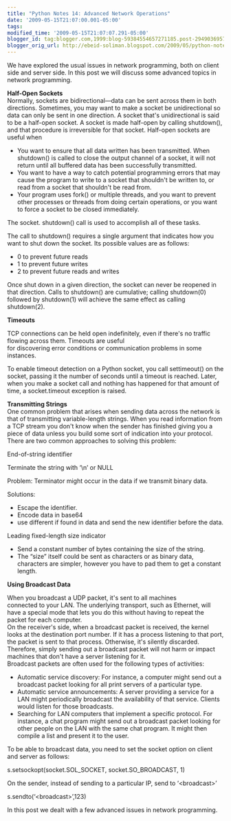 ```yaml
--- 
title: "Python Notes 14: Advanced Network Operations" 
date: '2009-05-15T21:07:00.001-05:00' 
tags: 
modified_time: '2009-05-15T21:07:07.291-05:00' 
blogger_id: tag:blogger.com,1999:blog-59384554657271185.post-2949036957063661811
blogger_orig_url: http://ebeid-soliman.blogspot.com/2009/05/python-notes-14-advanced-network.html
---
```


We have explored the usual issues in network programming, both on client
side and server side. In this post we will discuss some advanced topics
in network programming.

**Half-Open Sockets**  
Normally, sockets are bidirectional—data can be sent across them in both
directions. Sometimes, you may want to make a socket be unidirectional
so data can only be sent in one direction. A socket that's
unidirectional is said to be a half-open socket. A socket is made
half-open by calling shutdown(), and that procedure is irreversible for
that socket. Half-open sockets are useful when

-   You want to ensure that all data written has been transmitted. When
    shutdown() is called to close the output channel of a socket, it
    will not return until all buffered data has been successfully
    transmitted.
-   You want to have a way to catch potential programming errors that
    may cause the program to write to a socket that shouldn't be written
    to, or read from a socket that shouldn't be read from.
-   Your program uses fork() or multiple threads, and you want to
    prevent other processes or threads from doing certain operations, or
    you want to force a socket to be closed immediately.  

The socket. shutdown() call is used to accomplish all of these tasks.

The call to shutdown() requires a single argument that indicates how you
want to shut down the socket. Its possible values are as follows:

-   0 to prevent future reads
-   1 to prevent future writes
-   2 to prevent future reads and writes

Once shut down in a given direction, the socket can never be reopened in
that direction. Calls to shutdown() are cumulative; calling shutdown(0)
followed by shutdown(1) will achieve the same effect as calling
shutdown(2).

**Timeouts**

TCP connections can be held open indefinitely, even if there's no
traffic flowing across them. Timeouts are useful  
for discovering error conditions or communication problems in some
instances.

To enable timeout detection on a Python socket, you call settimeout() on
the socket, passing it the number of seconds until a timeout is reached.
Later, when you make a socket call and nothing has happened for that
amount of time, a socket.timeout exception is raised.

**Transmitting Strings**  
One common problem that arises when sending data across the network is
that of transmitting variable-length strings. When you read information
from a TCP stream you don't know when the sender has finished giving you
a piece of data unless you build some sort of indication into your
protocol. There are two common approaches to solving this problem:

End-of-string identifier

Terminate the string with ‘\\n’ or NULL

Problem: Terminator might occur in the data if we transmit binary data.

Solutions:

-   Escape the identifier.
-   Encode data in base64
-   use different if found in data and send the new identifier before
    the data.

Leading fixed-length size indicator

-   Send a constant number of bytes containing the size of the string.
-   The “size” itself could be sent as characters or as binary data,
    characters are simpler, however you have to pad them to get a
    constant length.

**Using Broadcast Data**

When you broadcast a UDP packet, it's sent to all machines  
connected to your LAN. The underlying transport, such as Ethernet, will
have a special mode that lets you do this without having to repeat the
packet for each computer.  
On the receiver's side, when a broadcast packet is received, the kernel
looks at the destination port number. If it has a process listening to
that port, the packet is sent to that process. Otherwise, it's silently
discarded. Therefore, simply sending out a broadcast packet will not
harm or impact machines that don't have a server listening for it.  
Broadcast packets are often used for the following types of activities:

-   Automatic service discovery: For instance, a computer might send out
    a broadcast packet looking for all print servers of a particular
    type.
-   Automatic service announcements: A server providing a service for a
    LAN might periodically broadcast the availability of that service.
    Clients would listen for those broadcasts.
-   Searching for LAN computers that implement a specific protocol. For
    instance, a chat program might send out a broadcast packet looking
    for other people on the LAN with the same chat program. It might
    then compile a list and present it to the user.

To be able to broadcast data, you need to set the socket option on
client and server as follows:

s.setsockopt(socket.SOL\_SOCKET, socket.SO\_BROADCAST, 1)

On the sender, instead of sending to a particular IP, send to
‘&lt;broadcast&gt;’

s.sendto(‘&lt;broadcast&gt;’,123)

In this post we dealt with a few advanced issues in network programming.

